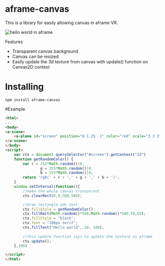# aframe-canvas

This is a library for easily allowing canvas in aframe VR.

![hello world in aframe](http://i.imgur.com/2Fw1Ysi.png)

Features
* Transparent canvas background
* Canvas can be resized
* Easily update the 3d texture from canvas with update() function on Canvas2D context

# Installing

```
npm install aframe-canvas
```

#Example

```html 
<html>
...
<body>
<a-scene>
    <a-plane id="screen" position="0 1.25 -1" color="red" scale="3 3 3" canvas-2d="width:500;height:500"/>
</a-scene>
</body>
<script>
    var ctx = document.querySelector("#screen").getContext("2d")
    function getRandomColor() {
        var r = 255*Math.random()|0,
                g = 255*Math.random()|0,
                b = 255*Math.random()|0;
        return 'rgb(' + r + ',' + g + ',' + b + ')';
    }
    window.setInterval(function(){
        //make the whole canvas transparent
        ctx.clearRect(0,0,500,500);

        //Draw rectangle adn text
        ctx.fillStyle = getRandomColor();
        ctx.fillRect(Math.random()*500,Math.random()*500,50,50);
        ctx.fillStyle = "black";
        ctx.font = "100px serif";
        ctx.fillText("Hello world", 10, 100);
        
        //this update function says to update the texture in aframe
        ctx.update();
    },100)

</script>
</html>

```
